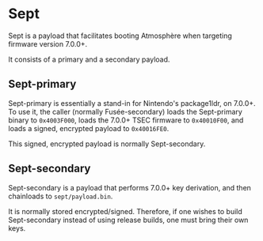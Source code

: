 # Sept
Sept is a payload that facilitates booting Atmosphère when targeting firmware version 7.0.0+.

It consists of a primary and a secondary payload.

## Sept-primary
Sept-primary is essentially a stand-in for Nintendo's package1ldr, on 7.0.0+. To use it, the caller (normally Fusée-secondary) loads the Sept-primary binary to `0x4003F000`, loads the 7.0.0+ TSEC firmware to `0x40010F00`, and loads a signed, encrypted payload to `0x40016FE0`.

This signed, encrypted payload is normally Sept-secondary.

## Sept-secondary
Sept-secondary is a payload that performs 7.0.0+ key derivation, and then chainloads to `sept/payload.bin`.

It is normally stored encrypted/signed. Therefore, if one wishes to build Sept-secondary instead of using release builds, one must bring their own keys.
